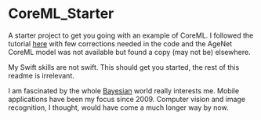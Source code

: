 # CoreML_Starter

A starter project to get you going with an example of CoreML. I followed the tutorial [here](https://heartbeat.fritz.ai/tutorial-on-using-core-ml-in-ios-with-vision-for-age-detection-f6e25c1d3e1f) with few corrections needed in the code and the AgeNet CoreML model was not available but found a copy (may not be) elsewhere. 

My Swift skills are not swift. This should get you started, the rest of this readme is irrelevant.

I am fascinated by the whole [Bayesian](https://en.wikipedia.org/wiki/Machine_learning#Bayesian_networks) world really interests me. Mobile applications have been my focus since 2009. Computer vision and image recognition, I thought, would have come a much longer way by now. 

